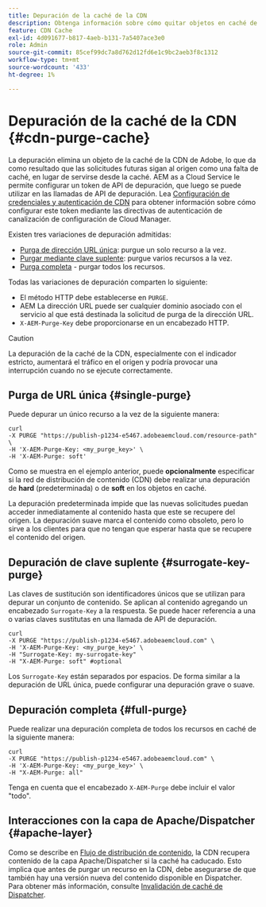 ```yaml
---
title: Depuración de la caché de la CDN
description: Obtenga información sobre cómo quitar objetos en caché de la caché de la CDN de Adobe configurando el token de API de depuración que se puede utilizar en llamadas a la API.
feature: CDN Cache
exl-id: 4d091677-b817-4aeb-b131-7a5407ace3e0
role: Admin
source-git-commit: 85cef99dc7a8d762d12fd6e1c9bc2aeb3f8c1312
workflow-type: tm+mt
source-wordcount: '433'
ht-degree: 1%

---
```


# Depuración de la caché de la CDN {#cdn-purge-cache}

La depuración elimina un objeto de la caché de la CDN de Adobe, lo que da como resultado que las solicitudes futuras sigan al origen como una falta de caché, en lugar de servirse desde la caché.
AEM as a Cloud Service le permite configurar un token de API de depuración, que luego se puede utilizar en las llamadas de API de depuración. Lea [Configuración de credenciales y autenticación de CDN](/help/implementing/dispatcher/cdn-credentials-authentication.md#purge-API-token) para obtener información sobre cómo configurar este token mediante las directivas de autenticación de canalización de configuración de Cloud Manager.

Existen tres variaciones de depuración admitidas:

* [Purga de dirección URL única](#single-purge): purgue un solo recurso a la vez.
* [Purgar mediante clave suplente](#surrogate-key-purge): purgue varios recursos a la vez.
* [Purga completa](#full-purge) - purgar todos los recursos.

Todas las variaciones de depuración comparten lo siguiente:

* El método HTTP debe establecerse en `PURGE`.
* AEM La dirección URL puede ser cualquier dominio asociado con el servicio al que está destinada la solicitud de purga de la dirección URL.
* `X-AEM-Purge-Key` debe proporcionarse en un encabezado HTTP.

>[!CAUTION]
>La depuración de la caché de la CDN, especialmente con el indicador estricto, aumentará el tráfico en el origen y podría provocar una interrupción cuando no se ejecute correctamente.

## Purga de URL única {#single-purge}

Puede depurar un único recurso a la vez de la siguiente manera:

```
curl
-X PURGE "https://publish-p1234-e5467.adobeaemcloud.com/resource-path" \
-H 'X-AEM-Purge-Key: <my_purge_key>' \
-H 'X-AEM-Purge: soft'
```

Como se muestra en el ejemplo anterior, puede **opcionalmente** especificar si la red de distribución de contenido (CDN) debe realizar una depuración de **hard** (predeterminada) o de **soft** en los objetos en caché.

La depuración predeterminada impide que las nuevas solicitudes puedan acceder inmediatamente al contenido hasta que este se recupere del origen. La depuración suave marca el contenido como obsoleto, pero lo sirve a los clientes para que no tengan que esperar hasta que se recupere el contenido del origen.

## Depuración de clave suplente {#surrogate-key-purge}

Las claves de sustitución son identificadores únicos que se utilizan para depurar un conjunto de contenido. Se aplican al contenido agregando un encabezado `Surrogate-Key` a la respuesta. Se puede hacer referencia a una o varias claves sustitutas en una llamada de API de depuración.

```
curl
-X PURGE "https://publish-p1234-e5467.adobeaemcloud.com" \
-H 'X-AEM-Purge-Key: <my_purge_key>' \
-H "Surrogate-Key: my-surrogate-key"
-H "X-AEM-Purge: soft" #optional
```

Los `Surrogate-Key` están separados por espacios. De forma similar a la depuración de URL única, puede configurar una depuración grave o suave.

## Depuración completa {#full-purge}

Puede realizar una depuración completa de todos los recursos en caché de la siguiente manera:

```
curl
-X PURGE "https://publish-p1234-e5467.adobeaemcloud.com" \
-H 'X-AEM-Purge-Key: <my_purge_key>' \
-H "X-AEM-Purge: all"
```

Tenga en cuenta que el encabezado `X-AEM-Purge` debe incluir el valor &quot;todo&quot;.

## Interacciones con la capa de Apache/Dispatcher {#apache-layer}

Como se describe en [Flujo de distribución de contenido](/help/implementing/dispatcher/overview.md), la CDN recupera contenido de la capa Apache/Dispatcher si la caché ha caducado. Esto implica que antes de purgar un recurso en la CDN, debe asegurarse de que también hay una versión nueva del contenido disponible en Dispatcher. Para obtener más información, consulte [Invalidación de caché de Dispatcher](/help/implementing/dispatcher/caching.md#disp).
